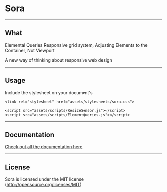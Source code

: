 # Sora

----
## What

Elemental Queries Responsive grid system, Adjusting Elements to the Container, Not Viewport

A new way of thinking about responsive web design

----
## Usage
Include the stylesheet on your document's 

    <link rel="stylesheet" href="assets/stylesheets/sora.css">
    
    <script src="assets/scripts/ResizeSensor.js"></script>
    <script src="assets/scripts/ElementQueries.js"></script>


----
## Documentation
[Check out all the documentation here](http://nickjazz.github.io/sora-doc/)


----
## License
Sora is licensed under the MIT license. (http://opensource.org/licenses/MIT)


